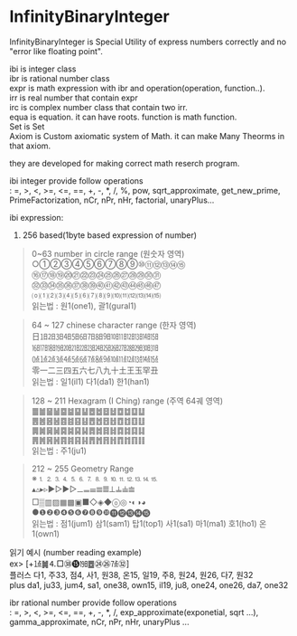 # InfinityBinaryInteger
InfinityBinaryInteger is Special Utility of express numbers correctly and no "error like floating point".

ibi is integer class<br />
ibr is rational number class<br />
expr is math expression with ibr and operation(operation, function..).<br />
irr is real number that contain expr<br />
irc is complex number class that contain two irr.<br />
equa is equation. it can have roots.
function is math function.<br />
Set is Set<br />
Axiom is Custom axiomatic system of Math. it can make Many Theorms in that axiom.<br />

they are developed for making correct math reserch program.

ibi integer provide follow operations<br />
: =, >, <, >=, <=, ==, +, -, *, /, %, pow, sqrt_approximate, get_new_prime, PrimeFactorization, nCr, nPr, nHr, factorial, unaryPlus...

ibi expression:<br />
1. 256 based(1byte based expression of number)<br />
> 0~63 number in circle range (원숫자 영역)<br />
○①②③④⑤⑥⑦⑧⑨⑩⑪⑫⑬⑭⑮<br />
⑯⑰⑱⑲⑳㉑㉒㉓㉔㉕㉖㉗㉘㉙㉚㉛<br />
㉜㉝㉞㉟㊱㊲㊳㊴㊵㊶㊷㊸㊹㊺㊻㊼<br />
⒪⑴⑵⑶⑷⑸⑹⑺⑻⑼⑽⑾⑿⒀⒁⒂<br />
읽는법 : 원1(one1), 괄1(gural1)<br />

>64 ~ 127 chinese character range (한자 영역)<br />
日㏠㏡㏢㏣㏤㏥㏦㏧㏨㏩㏪㏫㏬㏭㏮<br />
㏯㏰㏱㏲㏳㏴㏵㏶㏷㏸㏹㏺㏻㏼㏽㏾<br />
㍘㍙㍚㍛㍜㍝㍞㍟㍠㍡㍢㍣㍤㍥㍦㍧<br />
零一二三四五六七八九十土王玉罕丑<br />
읽는법 : 일1(il1) 다1(da1) 한1(han1)<br />

>128 ~ 211 Hexagram (I Ching) range (주역 64궤 영역)<br />
䷀䷪䷍䷡䷈䷄䷙䷊䷉䷹䷥䷵䷼䷻䷨䷒<br />
䷌䷰䷝䷶䷤䷾䷕䷣䷘䷐䷔䷲䷩䷂䷚䷗<br />
䷫䷛䷱䷟䷸䷯䷑䷭䷅䷮䷿䷧䷺䷜䷃䷆<br />
䷠䷞䷷䷽䷴䷦䷳䷎䷋䷬䷢䷏䷓䷇䷖䷁<br />
읽는법 : 주1(ju1)<br />

>212 ~ 255 Geometry Range<br />
※⒈⒉⒊⒋⒌⒍⒎⒏⒐⒑⒒⒓⒔⒕⒖<br />
▴▵▸▹►▻▶▷𝍠𝍡𝍢𝍣𝍤𝍥𝍦𝍧𝍨<br />
□▒▥▨▦▩▣■◇◈◆ⓞ◎◔◐◑◕<br />
●❶❷❸❹❺❻❼❽❾❿⓫⓬⓭⓮⓯<br />
읽는법 : 점1(jum1) 삼1(sam1) 탑1(top1) 사1(sa1) 마1(ma1) 호1(ho1) 온1(own1)<br />

읽기 예시 (number reading example) <br />
ex> [+㍙䷛⒋□㊳⓯㏲䷉㉔㉖㍟㉜]<br />
플러스 다1, 주33, 점4, 사1, 원38, 온15, 일19, 주8, 원24, 원26, 다7, 원32<br />
plus da1, ju33, jum4, sa1, one38, own15, il19, ju8, one24, one26, da7, one32<br />

ibr rational number provide follow operations<br />
: =, >, <, >=, <=, ==, +, -, *, /, exp_approximate(exponetial, sqrt ...), gamma_approximate, nCr, nPr, nHr, unaryPlus ...<br />
